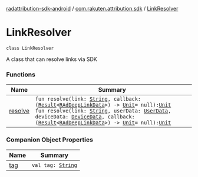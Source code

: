 [radattribution-sdk-android](../../index.md) / [com.rakuten.attribution.sdk](../index.md) / [LinkResolver](./index.md)

# LinkResolver

`class LinkResolver`

A class that can resolve links via SDK

### Functions

| Name | Summary |
|---|---|
| [resolve](resolve.md) | `fun resolve(link: `[`String`](https://kotlinlang.org/api/latest/jvm/stdlib/kotlin/-string/index.html)`, callback: (`[`Result`](../-result/index.md)`<`[`RAdDeepLinkData`](../-r-ad-deep-link-data/index.md)`>) -> `[`Unit`](https://kotlinlang.org/api/latest/jvm/stdlib/kotlin/-unit/index.html)` = null): `[`Unit`](https://kotlinlang.org/api/latest/jvm/stdlib/kotlin/-unit/index.html)<br>`fun resolve(link: `[`String`](https://kotlinlang.org/api/latest/jvm/stdlib/kotlin/-string/index.html)`, userData: `[`UserData`](../-user-data/index.md)`, deviceData: `[`DeviceData`](../-device-data/index.md)`, callback: (`[`Result`](../-result/index.md)`<`[`RAdDeepLinkData`](../-r-ad-deep-link-data/index.md)`>) -> `[`Unit`](https://kotlinlang.org/api/latest/jvm/stdlib/kotlin/-unit/index.html)` = null): `[`Unit`](https://kotlinlang.org/api/latest/jvm/stdlib/kotlin/-unit/index.html) |

### Companion Object Properties

| Name | Summary |
|---|---|
| [tag](tag.md) | `val tag: `[`String`](https://kotlinlang.org/api/latest/jvm/stdlib/kotlin/-string/index.html) |
